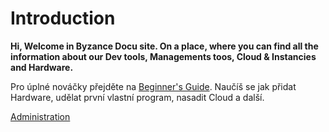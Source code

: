 # Introduction

**Hi, Welcome in Byzance Docu site. On a place, where you can find all the information about our Dev tools, Managements toos, Cloud & Instancies and Hardware.**

Pro úplné nováčky přejděte na [Beginner's Guide](https://github.com/byzance/public-documentation/tree/38b460c46404c197299c0f0a84e3402a9b74c8d7/firststeps.md). Naučíš se jak přidat Hardware, udělat první vlastní program, nasadit Cloud a další.

[Administration](https://www.gitbook.com/book/byzance/public-documentation/edit)


